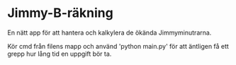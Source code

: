# Jimmy-B-räkning

En nätt app för att hantera och kalkylera de ökända Jimmyminutrarna.

Kör cmd från filens mapp och använd 'python main.py' för att äntligen få ett grepp hur lång tid en uppgift bör ta.
